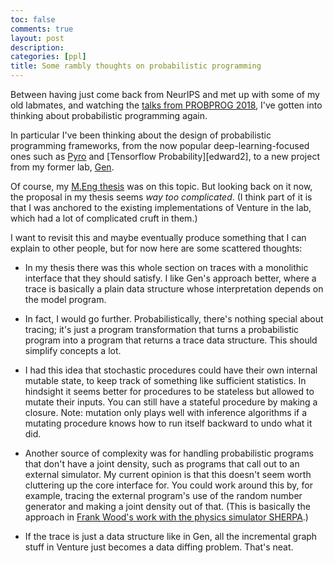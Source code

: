 ```yaml
---
toc: false
comments: true
layout: post
description:
categories: [ppl]
title: Some rambly thoughts on probabilistic programming
---
```


Between having just come back from NeurIPS and met up with some of my old
labmates, and watching the [talks from PROBPROG 2018][probprog], I've gotten
into thinking about probabilistic programming again.

[probprog]: https://www.youtube.com/playlist?list=PL_PW0E_Tf2qvXBEpl10Y39RULTN-ExzZQ

In particular I've been thinking about the design of probabilistic programming
frameworks, from the now popular deep-learning-focused ones such as [Pyro][pyro]
and [Tensorflow Probability][edward2], to a new project from my former lab,
[Gen][gen].

[pyro]: http://pyro.ai/
[tfp]: https://github.com/tensorflow/probability
[gen]: https://github.com/probcomp/Gen

Of course, my [M.Eng thesis][thesis] was on this topic. But looking back on it
now, the proposal in my thesis seems *way too complicated*. (I think part of it
is that I was anchored to the existing implementations of Venture in the lab,
which had a lot of complicated cruft in them.)

[thesis]: https://dspace.mit.edu/handle/1721.1/113160

I want to revisit this and maybe eventually produce something that I can explain
to other people, but for now here are some scattered thoughts:

- In my thesis there was this whole section on traces with a monolithic
  interface that they should satisfy. I like Gen's approach better, where a
  trace is basically a plain data structure whose interpretation depends on the
  model program.
  
- In fact, I would go further. Probabilistically, there's nothing special about
  tracing; it's just a program transformation that turns a probabilistic program
  into a program that returns a trace data structure. This should simplify
  concepts a lot.
  
- I had this idea that stochastic procedures could have their own internal
  mutable state, to keep track of something like sufficient statistics. In
  hindsight it seems better for procedures to be stateless but allowed to mutate
  their inputs. You can still have a stateful procedure by making a closure.
  Note: mutation only plays well with inference algorithms if a mutating
  procedure knows how to run itself backward to undo what it did.
  
- Another source of complexity was for handling probabilistic programs that
  don't have a joint density, such as programs that call out to an external
  simulator. My current opinion is that this doesn't seem worth cluttering up
  the core interface for. You could work around this by, for example, tracing
  the external program's use of the random number generator and making a joint
  density out of that. (This is basically the approach in [Frank Wood's work
  with the physics simulator SHERPA][sherpa].)

- If the trace is just a data structure like in Gen, all the incremental graph
  stuff in Venture just becomes a data diffing problem. That's neat.
    
[sherpa]: https://arxiv.org/pdf/1807.07706.pdf

